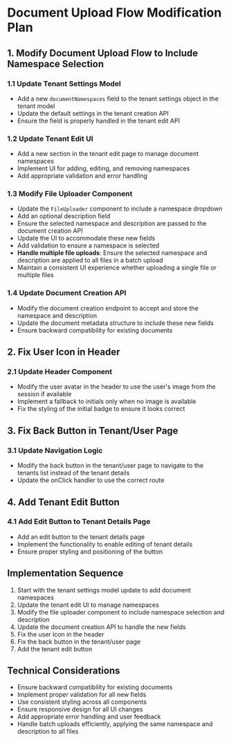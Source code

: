 # Document Upload Flow Modification Plan

## 1. Modify Document Upload Flow to Include Namespace Selection

### 1.1 Update Tenant Settings Model
- Add a new `documentNamespaces` field to the tenant settings object in the tenant model
- Update the default settings in the tenant creation API
- Ensure the field is properly handled in the tenant edit API

### 1.2 Update Tenant Edit UI
- Add a new section in the tenant edit page to manage document namespaces
- Implement UI for adding, editing, and removing namespaces
- Add appropriate validation and error handling

### 1.3 Modify File Uploader Component
- Update the `FileUploader` component to include a namespace dropdown
- Add an optional description field
- Ensure the selected namespace and description are passed to the document creation API
- Update the UI to accommodate these new fields
- Add validation to ensure a namespace is selected
- **Handle multiple file uploads**: Ensure the selected namespace and description are applied to all files in a batch upload
- Maintain a consistent UI experience whether uploading a single file or multiple files

### 1.4 Update Document Creation API
- Modify the document creation endpoint to accept and store the namespace and description
- Update the document metadata structure to include these new fields
- Ensure backward compatibility for existing documents

## 2. Fix User Icon in Header

### 2.1 Update Header Component
- Modify the user avatar in the header to use the user's image from the session if available
- Implement a fallback to initials only when no image is available
- Fix the styling of the initial badge to ensure it looks correct

## 3. Fix Back Button in Tenant/User Page

### 3.1 Update Navigation Logic
- Modify the back button in the tenant/user page to navigate to the tenants list instead of the tenant details
- Update the onClick handler to use the correct route

## 4. Add Tenant Edit Button

### 4.1 Add Edit Button to Tenant Details Page
- Add an edit button to the tenant details page
- Implement the functionality to enable editing of tenant details
- Ensure proper styling and positioning of the button

## Implementation Sequence

1. Start with the tenant settings model update to add document namespaces
2. Update the tenant edit UI to manage namespaces
3. Modify the file uploader component to include namespace selection and description
4. Update the document creation API to handle the new fields
5. Fix the user icon in the header
6. Fix the back button in the tenant/user page
7. Add the tenant edit button

## Technical Considerations

- Ensure backward compatibility for existing documents
- Implement proper validation for all new fields
- Use consistent styling across all components
- Ensure responsive design for all UI changes
- Add appropriate error handling and user feedback
- Handle batch uploads efficiently, applying the same namespace and description to all files
